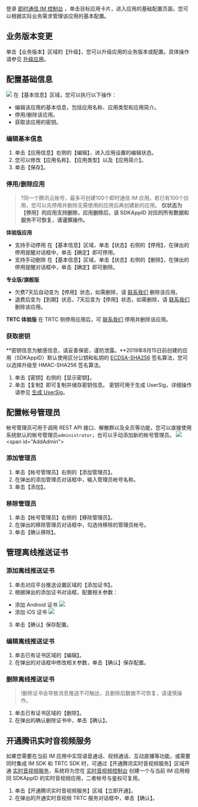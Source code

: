 登录 [即时通信 IM 控制台](https://console.cloud.tencent.com/im) ，单击目标应用卡片，进入应用的基础配置页面，您可以根据实际业务需求管理该应用的基本配置。

## 业务版本变更

单击【业务版本】区域的【升级】，您可以升级应用的业务版本或配置。具体操作请参见 [升级应用](https://cloud.tencent.com/document/product/269/32577#.E5.8D.87.E7.BA.A7.E5.BA.94.E7.94.A8)。

## 配置基础信息
![](https://main.qcloudimg.com/raw/6e02515de636967bfa924a077ed0a5c4.png)
在【基本信息】区域，您可以执行以下操作：
- 编辑该应用的基本信息，包括应用名称、应用类型和应用简介。
- 停用/删除该应用。
- 获取该应用的密钥。

### 编辑基本信息
1. 单击【应用信息】右侧的【编辑】，进入应用设置的编辑状态。
2. 您可以修改【应用名称】、【应用类型】以及【应用简介】。
3. 单击【保存】。

### 停用/删除应用
>?同一个腾讯云账号，最多可创建100个即时通信 IM 应用。若已有100个应用，您可以先停用并删除无需使用的应用后再创建新的应用。
>**仅状态为【停用】的应用支持删除，应用删除后，该 SDKAppID 对应的所有数据和服务不可恢复，请谨慎操作。**



**体验版应用**
- 支持手动停用
 在【基本信息】区域，单击【状态】右侧的【停用】，在弹出的停用提醒对话框中，单击【确定】即可停用。
- 支持手动删除
 在【基本信息】区域，单击【状态】右侧的【删除】，在弹出的停用提醒对话框中，单击【确定】即可删除。

**专业版/旗舰版**
- 欠费7天后自动变为【停用】状态，如需删除，请  [联系我们](https://console.cloud.tencent.com/workorder/category) 删除该应用。
- 退费后变为【到期】状态，7天后变为【停用】状态，如需删除，请  [联系我们](https://console.cloud.tencent.com/workorder/category) 删除该应用。

**TRTC 体验版**
在 TRTC 侧停用应用后，可 [联系我们](https://console.cloud.tencent.com/workorder/category) 停用并删除该应用。


### 获取密钥
**密钥信息为敏感信息，请妥善保密，谨防泄露。**2019年8月15日前创建的应用（SDKAppID）默认使用区分公钥和私钥的 [ECDSA-SHA256](https://cloud.tencent.com/document/product/269/32688#ECDSA-SHA256) 签名算法，您可以选择升级至 HMAC-SHA256 签名算法。

1. 单击【密钥】右侧的【显示密钥】。
2. 单击【复制】即可复制并储存密钥信息。
  密钥可用于生成 UserSig，详细操作请参见 [生成 UserSig](https://cloud.tencent.com/document/product/269/32688)。

## 配置帐号管理员
帐号管理员可用于调用 REST API 接口、解散群以及全员等功能，您可以直接使用系统默认的帐号管理员`administrator`，也可以手动添加新的帐号管理员。
![](https://main.qcloudimg.com/raw/19db2d23fd7ae62d0fa95c4e37458387.png)
<span id="AddAdmin"></span>
###  添加管理员
1. 单击【帐号管理员】右侧的【添加管理员】。
2.  在弹出的添加管理员对话框中，输入管理员帐号名称。
3.  单击【添加】。

### 移除管理员
1. 单击【帐号管理员】右侧的【移除管理员】。
2. 在弹出的移除管理员对话框中，勾选待移除的管理员帐号。
3. 单击【确认移除】。

## 管理离线推送证书

### 添加离线推送证书

1. 单击对应平台推送设置区域的【添加证书】。
2. 根据弹出的添加证书对话框，配置相关参数：
 - 添加 Android 证书
 ![](https://main.qcloudimg.com/raw/11842c1b9d44d7a13e53457ebc0d189d.png)
 - 添加 iOS 证书
 ![](https://main.qcloudimg.com/raw/416ec3e78bf7846fae2276d56df1256d.png)
3. 单击【确认】保存配置。

### 编辑离线推送证书
1. 单击已有证书区域的【编辑】。
2. 在弹出的对话框中修改相关参数，单击【确认】保存配置。

### 删除离线推送证书
>!删除证书会导致消息推送不可触达，且删除后数据不可恢复，请谨慎操作。

1. 单击已有证书区域的【删除】。
2. 在弹出的确认删除证书中，单击【确认】。

## 开通腾讯实时音视频服务
如果您需要在当前 IM 应用中实现语音通话、视频通话、互动直播等功能，或需要同时集成 IM SDK 和 TRTC SDK 时，可通过【开通腾讯实时音视频服务】区域开通 [实时音视频服务](https://cloud.tencent.com/document/product/647)，系统将为您在 [实时音视频控制台](https://console.cloud.tencent.com/trtc) 创建一个与当前 IM 应用相同 SDKAppID 的实时音视频应用，二者帐号与鉴权可复用。

1. 单击【开通腾讯实时音视频服务】区域【立即开通】。
2. 在弹出的开通实时音视频 TRTC 服务对话框中，单击【确认】。
